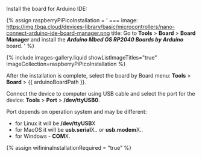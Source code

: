 
Install the board for Arduino IDE: 

{% assign raspberryPiPicoInstallation = '
    ===
        image: https://img.tbqa.cloud/devices-library/basic/microcontrollers/nano-connect-arduino-ide-board-manager.png
        title: Go to **Tools** > **Board** > **Board Manager** and install the ***Arduino Mbed OS RP2040 Boards by Arduino*** board.
'
%}

{% include images-gallery.liquid showListImageTitles="true" imageCollection=raspberryPiPicoInstallation %}

After the installation is complete, select the board by Board menu: **Tools** > **Board** > {{ arduinoBoardPath }}.  

Connect the device to computer using USB cable and select the port for the device: **Tools** > **Port** > **/dev/ttyUSB0**.  

Port depends on operation system and may be different:  
- for Linux it will be **/dev/ttyUSB**X  
- for MacOS it will be **usb.serial**X.. or **usb.modem**X..  
- for Windows - **COM**X.  

{% assign wifininaInstallationRequired = "true" %}
